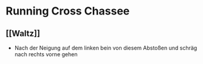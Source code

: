 # Running Cross Chassee

## [[Waltz]]

- Nach der Neigung auf dem linken bein von diesem Abstoßen und schräg nach rechts vorne gehen

